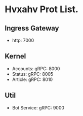 # Hvxahv Prot List.

## Ingress Gateway
- http: 7000

## Kernel
- Accounts: gRPC: 8000 
- Status: gRPC: 8005
- Article: gRPC: 8010

## Util
- Bot Service: gRPC: 9000



